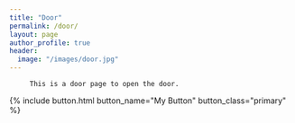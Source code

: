 ```yaml
---
title: "Door"
permalink: /door/
layout: page
author_profile: true
header:
  image: "/images/door.jpg"
---
```


         This is a door page to open the door. 
{% include button.html button_name="My Button" button_class="primary" %}
